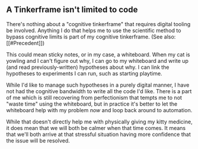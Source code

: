 ## A Tinkerframe isn't limited to code

There's nothing about a "cognitive tinkerframe" that requires digital tooling be involved. Anything I do that helps me to use the scientific method to bypass cognitive limits is part of my cognitive tinkerframe. (See also: [[#Precedent]])

This could mean sticky notes, or in my case, a whiteboard. When my cat is yowling and I can't figure out why, I can go to my whiteboard and write up (and read previously-written) hypotheses about why. I can link the hypotheses to experiments I can run, such as starting playtime.

While I'd like to manage such hypotheses in a purely digital manner, I have not had the cognitive bandwidth to write all the code I'd like. There is a part of me which is still recovering from perfectionism that tempts me to not "waste time" using the whiteboard, but in practice it's better to let the whiteboard help with my problem *now* and loop back around to automation.

While that doesn't directly help me with physically giving my kitty medicine, it does mean that we will both be calmer when that time comes. It means that we'll both arrive at that stressful situation having more confidence that the issue will be resolved.